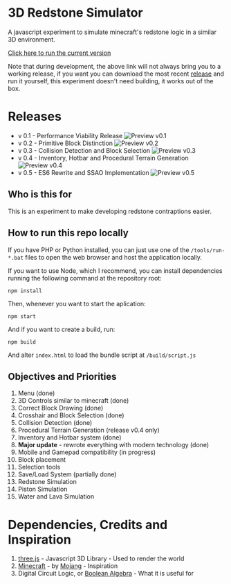 # 3D Redstone Simulator

A javascript experiment to simulate minecraft's redstone logic in a similar 3D environment.

[Click here to run the current version](https://guilherme-rossato.com/3D-Redstone-Simulator/)

Note that during development, the above link will not always bring you to a working release, if you want you can download the most recent [release](https://github.com/GuilhermeRossato/3D-Redstone-Simulator/releases) and run it yourself, this experiment doesn't need building, it works out of the box.

# Releases
 - v 0.1 - Performance Viability Release
![Preview v0.1](https://github.com/GuilhermeRossato/3D-Redstone-Simulator/blob/master/assets/images/releases/v01_normal.gif?raw=true)
 - v 0.2 - Primitive Block Distinction
![Preview v0.2](https://cdn.rawgit.com/GuilhermeRossato/3D-Redstone-Simulator/master/assets/images/releases/v02_normal.png)
 - v 0.3 - Collision Detection and Block Selection
![Preview v0.3](https://github.com/GuilhermeRossato/3D-Redstone-Simulator/blob/master/assets/images/releases/v03_normal.gif?raw=true)
 - v 0.4 - Inventory, Hotbar and Procedural Terrain Generation
![Preview v0.4](https://github.com/GuilhermeRossato/3D-Redstone-Simulator/blob/master/assets/images/releases/v04_normal.gif?raw=true)
 - v 0.5 - ES6 Rewrite and SSAO Implementation
![Preview v0.5](https://github.com/GuilhermeRossato/3D-Redstone-Simulator/blob/master/assets/images/releases/v05.gif?raw=true)

## Who is this for

This is an experiment to make developing redstone contraptions easier.

## How to run this repo locally

If you have PHP or Python installed, you can just use one of the `/tools/run-*.bat` files to open the web browser and host the application locally.

If you want to use Node, which I recommend, you can install dependencies running the following command at the repository root:

```
npm install
```

Then, whenever you want to start the aplication:

```
npm start
```

And if you want to create a build, run:

```
npm build
```

And alter `index.html` to load the bundle script at `/build/script.js`


## Objectives and Priorities
1. Menu (done)
2. 3D Controls similar to minecraft (done)
3. Correct Block Drawing (done)
4. Crosshair and Block Selection (done)
5. Collision Detection (done)
6. Procedural Terrain Generation (release v0.4 only)
7. Inventory and Hotbar system (done)
8. **Major update** - rewrote everything with modern technology (done)
9. Mobile and Gamepad compatibility (in progress)
10. Block placement
11. Selection tools
12. Save/Load System (partially done)
13. Redstone Simulation
14. Piston Simulation
15. Water and Lava Simulation

# Dependencies, Credits and Inspiration

1. [three.js](https://threejs.org/) - Javascript 3D Library - Used to render the world
2. [Minecraft](https://minecraft.net/pt-br/) - by [Mojang](https://mojang.com/) - Inspiration
3. Digital Circuit Logic, or [Boolean Algebra](https://en.wikipedia.org/wiki/Boolean_algebra) - What it is useful for
